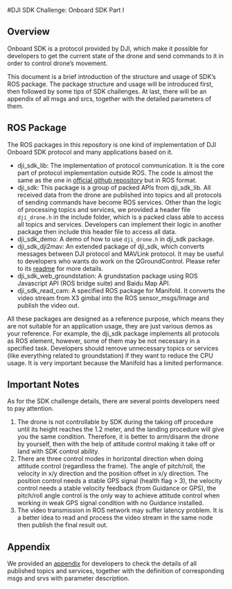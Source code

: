 #DJI SDK Challenge: Onboard SDK Part I

## Overview
Onboard SDK is a protocol provided by DJI, which make it possible for developers to get the current state of the drone and send commands to it in order to control drone’s movement.

This document is a brief introduction of the structure and usage of SDK’s ROS package. The package structure and usage will be introduced first, then followed by some tips of SDK challenges. At last, there will be an appendix of all msgs and srcs, together with the detailed parameters of them.

## ROS Package
The ROS packages in this repository is one kind of implementation of DJI Onboard SDK protocol and many applications based on it.

- dji\_sdk\_lib: The implementation of protocol communication. It is the core part of protocol implementation outside ROS. The code is almost the same as the one in [official github repository](https://github.com/dji-sdk/Onboard-SDK/tree/3.1/lib) but in ROS format.
- dji\_sdk: This package is a group of packed APIs from dji\_sdk\_lib. All received data from the drone are published into topics and all protocols of sending commands have become ROS services. Other than the logic of processing topics and services, we provided a header file `dji_drone.h` in the include folder, which is a packed class able to access all topics and services. Developers can implement their logic in another package then include this header file to access all data.
- dji\_sdk\_demo: A demo of how to use `dji_drone.h` in dji\_sdk package.
- dji\_sdk\_dji2mav: An extended package of dji\_sdk, which converts messages between DJI protocol and MAVLink protocol. It may be useful to developers who wants do work on the QGroundControl.  Please refer to its [readme](https://github.com/dji-sdk/Onboard-SDK-ROS/blob/3.1/dji_sdk_dji2mav/README.md) for more details.
- dji\_sdk\_web\_groundstation: A grundstation package using ROS Javascript API (ROS bridge suite) and Baidu Map API.
- dji\_sdk\_read\_cam: A specified ROS package for Manifold. It converts the video stream from X3 gimbal into the ROS sensor\_msgs/Image and publish the video out.

All these packages are designed as a reference purpose, which means they are not suitable for an application usage, they are just various demos as your reference.
For example, the dji\_sdk package implements all protocols as ROS element, however, some of them may be not necessary in a specified task. Developers should remove unnecessary topics or services (like everything related to groundstation) if they want to reduce the CPU usage. It is very important because the Manifold has a limited performance.

## Important Notes
As for the SDK challenge details, there are several points developers need to pay attention.

1. The drone is not controllable by SDK during the taking off procedure until its height reaches the 1.2 meter, and the landing procedure will give you the same condition. Therefore, it is better to arm/disarm the drone by yourself, then with the help of attitude control making it take off or land with SDK control ability.
2. There are three control modes in horizontal direction when doing attitude control (regardless the frame). The angle of pitch/roll, the velocity in x/y direction and the position offset in x/y direction. The position control needs a stable GPS signal (health flag \> 3), the velocity control needs a stable velocity feedback (from Guidance or GPS), the pitch/roll angle control is the only way to achieve attitude control when working in weak GPS signal condition with no Guidance installed. 
3. The video transmission in ROS network may suffer latency problem. It is a better idea to read and process the video stream in the same node then publish the final result out.

## Appendix
We provided an [appendix](http://github.com/dji-sdk/Onboard-SDK-ROS/blob/3.1/dji_sdk_doc/Appendix.md) for developers to check the details of all published topics and services, together with the definition of corresponding msgs and srvs with parameter description.